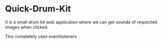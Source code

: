 # Quick-Drum-Kit
It is a small drum kit web application where we can get sounds of respected images when clicked.


This completely uses eventlisteners
